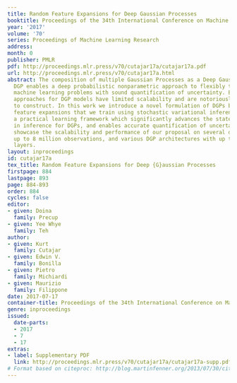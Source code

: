 ```yaml
---
title: Random Feature Expansions for Deep Gaussian Processes
booktitle: Proceedings of the 34th International Conference on Machine Learning
year: '2017'
volume: '70'
series: Proceedings of Machine Learning Research
address: 
month: 0
publisher: PMLR
pdf: http://proceedings.mlr.press/v70/cutajar17a/cutajar17a.pdf
url: http://proceedings.mlr.press/v70/cutajar17a.html
abstract: The composition of multiple Gaussian Processes as a Deep Gaussian Process
  DGP enables a deep probabilistic nonparametric approach to flexibly tackle complex
  machine learning problems with sound quantification of uncertainty. Existing inference
  approaches for DGP models have limited scalability and are notoriously cumbersome
  to construct. In this work we introduce a novel formulation of DGPs based on random
  feature expansions that we train using stochastic variational inference. This yields
  a practical learning framework which significantly advances the state-of-the-art
  in inference for DGPs, and enables accurate quantification of uncertainty. We extensively
  showcase the scalability and performance of our proposal on several datasets with
  up to 8 million observations, and various DGP architectures with up to 30 hidden
  layers.
layout: inproceedings
id: cutajar17a
tex_title: Random Feature Expansions for Deep {G}aussian Processes
firstpage: 884
lastpage: 893
page: 884-893
order: 884
cycles: false
editor:
- given: Doina
  family: Precup
- given: Yee Whye
  family: Teh
author:
- given: Kurt
  family: Cutajar
- given: Edwin V.
  family: Bonilla
- given: Pietro
  family: Michiardi
- given: Maurizio
  family: Filippone
date: 2017-07-17
container-title: Proceedings of the 34th International Conference on Machine Learning
genre: inproceedings
issued:
  date-parts:
  - 2017
  - 7
  - 17
extras:
- label: Supplementary PDF
  link: http://proceedings.mlr.press/v70/cutajar17a/cutajar17a-supp.pdf
# Format based on citeproc: http://blog.martinfenner.org/2013/07/30/citeproc-yaml-for-bibliographies/
---
```

